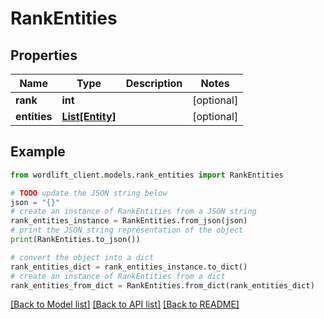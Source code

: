 # RankEntities


## Properties

Name | Type | Description | Notes
------------ | ------------- | ------------- | -------------
**rank** | **int** |  | [optional] 
**entities** | [**List[Entity]**](Entity.md) |  | [optional] 

## Example

```python
from wordlift_client.models.rank_entities import RankEntities

# TODO update the JSON string below
json = "{}"
# create an instance of RankEntities from a JSON string
rank_entities_instance = RankEntities.from_json(json)
# print the JSON string representation of the object
print(RankEntities.to_json())

# convert the object into a dict
rank_entities_dict = rank_entities_instance.to_dict()
# create an instance of RankEntities from a dict
rank_entities_from_dict = RankEntities.from_dict(rank_entities_dict)
```
[[Back to Model list]](../README.md#documentation-for-models) [[Back to API list]](../README.md#documentation-for-api-endpoints) [[Back to README]](../README.md)


